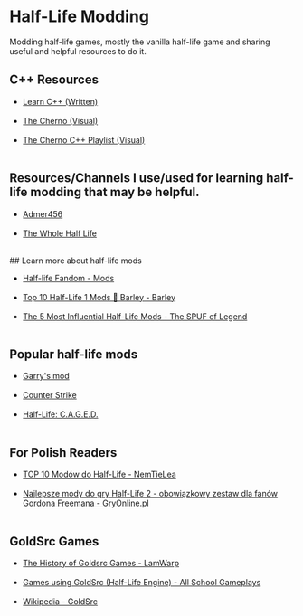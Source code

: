 # Half-Life Modding
Modding half-life games, mostly the vanilla half-life game and sharing useful and helpful resources to do it.
## C++ Resources
<ul>
  <li> <a href="https://www.learncpp.com/">Learn C++ (Written)</a></li><br>
  <li> <a href="https://www.youtube.com/channel/UCQ-W1KE9EYfdxhL6S4twUNw">The Cherno (Visual)</a></li><br>
  <li> <a href="https://www.youtube.com/watch?v=18c3MTX0PK0&list=PLlrATfBNZ98dudnM48yfGUldqGD0S4FFb">The Cherno C++ Playlist (Visual)</a></li><br>
</ul>

## Resources/Channels I use/used for learning half-life modding that may be helpful.
<ul>
  <li> <a href="https://www.youtube.com/c/Admer456">Admer456</a></li><br>
  <li> <a href="https://twhl.info/wiki/page/Tutorial%3A_Setting_up_a_Mod%3A_Part_1_-_Custom_Game_feature">The Whole Half Life</a></li><br>
</ul>
## Learn more about half-life mods
<ul>
  <li> <a href="https://half-life.fandom.com/wiki/Mods">Half-life Fandom - Mods</a></li><br>
  <li> <a href="https://youtu.be/IW6fAhH0sos">Top 10 Half-Life 1 Mods 🔶 Barley - Barley</a></li><br>
  <li> <a href="https://youtu.be/gHlqaEG0TJg">The 5 Most Influential Half-Life Mods - The SPUF of Legend</a></li><br>
</ul>

## Popular half-life mods
<ul>
  <li><a href="https://en.wikipedia.org/wiki/Garry%27s_Mod">Garry's mod</a></li><br>
  <li><a href="https://counterstrike.fandom.com/wiki/Counter-Strike">Counter Strike</a></li><br>
  <li> <a href="https://en.wikipedia.org/wiki/Half-Life:_C.A.G.E.D.">Half-Life: C.A.G.E.D.</a></li><br>
</ul>

## For Polish Readers
<ul>
  <li><a href="https://www.youtube.com/watch?v=vaTXAVgUGz8">TOP 10 Modów do Half-Life - NemTieLea</a></li><br>
  <li><a href="https://www.gry-online.pl/S018.asp?ID=962">Najlepsze mody do gry Half-Life 2 - obowiązkowy zestaw dla fanów Gordona Freemana - GryOnline.pl</a></li><br>
</ul>

## GoldSrc Games
<ul>
  <li> <a href="https://youtu.be/Ld5NY3L5iao">The History of Goldsrc Games - LamWarp</a></li><br>
  <li><a href="https://www.youtube.com/watch?v=rG7WtxmCYaY">Games using GoldSrc (Half-Life Engine) - All School Gameplays</a></li><br>
  <li> <a href="https://en.wikipedia.org/wiki/GoldSrc">Wikipedia - GoldSrc</a></li><br>
</ul>



